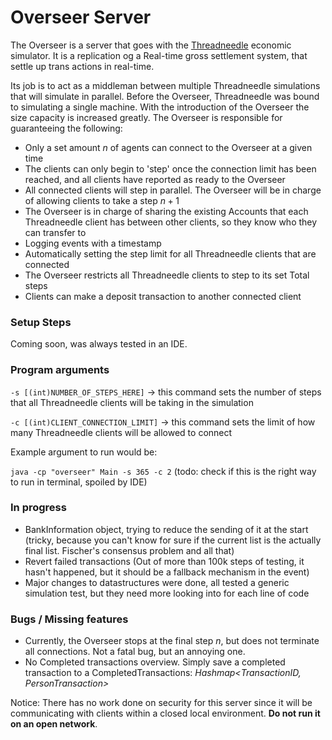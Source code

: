 # Overseer Server

The Overseer is a server that goes with the [Threadneedle](https://github.com/jackymallett/Threadneedle) economic simulator.
It is a replication og a Real-time gross settlement system, that settle up trans actions in real-time.

Its job is to act as a middleman between multiple Threadneedle simulations that will simulate in parallel.
Before the Overseer, Threadneedle was bound to simulating a single machine. With the introduction of the Overseer the size capacity is increased greatly.
The Overseer is responsible for guaranteeing the following:

- Only a set amount $n$ of agents can connect to the Overseer at a given time
- The clients can only begin to 'step' once the connection limit has been reached, and all clients have reported as ready to the Overseer
- All connected clients will step in parallel. The Overseer will be in charge of allowing clients to take a step $n+1$
- The Overseer is in charge of sharing the existing Accounts that each Threadneedle client has between other clients, so they know who they can transfer to
- Logging events with a timestamp
- Automatically setting the step limit for all Threadneedle clients that are connected
- The Overseer restricts all Threadneedle clients to step to its set Total steps
- Clients can make a deposit transaction to another connected client

### Setup Steps

Coming soon, was always tested in an IDE.

### Program arguments

`-s [(int)NUMBER_OF_STEPS_HERE]` $\rightarrow$ this command sets the number of steps that all Threadneedle clients will be taking in the simulation

`-c [(int)CLIENT_CONNECTION_LIMIT]` $\rightarrow$ this command sets the limit of how many Threadneedle clients will be allowed to connect

Example argument to run would be:

`java -cp "overseer" Main -s 365 -c 2` (todo: check if this is the right way to run in terminal, spoiled by IDE)

### In progress

- BankInformation object, trying to reduce the sending of it at the start (tricky, because you can't know for sure if the current list is the actually final list. Fischer's consensus problem and all that)
- Revert failed transactions (Out of more than 100k steps of testing, it hasn't happened, but it should be a fallback mechanism in the event)
- Major changes to datastructures were done, all tested a generic simulation test, but they need more looking into for each line of code

### Bugs / Missing features

- Currently, the Overseer stops at the final step $n$, but does not terminate all connections. Not a fatal bug, but an annoying one.
- No Completed transactions overview. Simply save a completed transaction to a CompletedTransactions: *Hashmap<TransactionID, PersonTransaction>*


Notice: There has no work done on security for this server since it will be communicating with clients within a closed local environment. **Do not run it on an open network**. 
